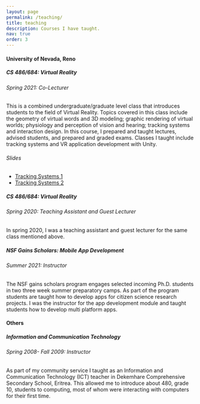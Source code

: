 ```yaml
---
layout: page
permalink: /teaching/
title: teaching
description: Courses I have taught.
nav: true
order: 3
---
```


<div class="teaching">

<h4> University of Nevada, Reno</h4>
 <div class="card mt-3">
    <div class="card-body">
        <h5 class="card-title">CS 486/684: Virtual Reality</h5>
        <h6 class="card-subtitle font-italic">Spring 2021: Co-Lecturer</h6>
        <p class="card-text mt-2">            
            This is a combined undergraduate/graduate level class that introduces students to the field of Virtual Reality. Topics covered in this class include the geometry of virtual words and 3D modeling; graphic rendering of virtual worlds; physiology and perception of vision and hearing; tracking systems and interaction design. In this course, I prepared and taught lectures, advised students, and prepared and graded exams. Classes I taught include tracking systems and VR application development with Unity.
            <h6> Slides</h6>
            <ul>
                <li><a href="{{ 'tracking_systems_1.pdf' | prepend: '/assets/pdf/' | relative_url }}">Tracking Systems 1</a></li>
                <li><a href="{{ 'tracking_systems_2.pdf' | prepend: '/assets/pdf/' | relative_url }}">Tracking Systems 2</a></li>
            </ul>
        </p>
    </div>

</div>

<div class="card mt-3">
    <div class="card-body">
        <h5 class="card-title">CS 486/684: Virtual Reality</h5>
        <h6 class="card-subtitle font-italic">Spring 2020: Teaching Assistant and Guest Lecturer</h6>
        <p class="card-text mt-2">   
             In spring 2020, I was a teaching assistant and guest lecturer for the same class mentioned above. 
        </p>
    </div>
</div>

<div class="card mt-3 mb-4">
    <div class="card-body">
        <h5 class="card-title">NSF Gains Scholars: Mobile App Development</h5>
        <h6 class="card-subtitle font-italic">Summer 2021: Instructor</h6>
        <p class="card-text mt-2">   
            The NSF gains scholars program engages selected incoming Ph.D. students in two three week summer preparatory camps. As part of the program students are taught how to develop apps for citizen science research projects. I was the instructor for the app development module and taught students how to develop multi platform apps.
        </p>
    </div>
</div>

<h4>Others</h4>
<div class="card mt-3">
    <div class="card-body">
        <h5 class="card-title">Information and Communication Technology</h5>
        <h6 class="card-subtitle font-italic">Spring 2008- Fall 2009: Instructor</h6>
        <p class="card-text mt-2">   
            As part of my community service I taught as an Information and Communication Technology (ICT) teacher in Dekemhare Comprehensive Secondary School, Eritrea. This allowed me to introduce about 480, grade 10, students to computing, most of whom were interacting with computers for their first time. 
        </p>
    </div>
</div>

</div>
